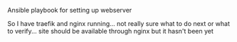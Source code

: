 Ansible playbook for setting up webserver

So I have traefik and nginx running... not really sure what to do next or what to verify... site should be available through nginx but it hasn't been yet
